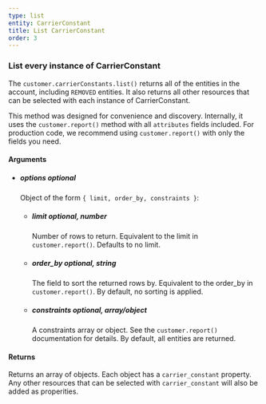 ```yaml
---
type: list
entity: CarrierConstant 
title: List CarrierConstant 
order: 3
---
```


### List every instance of CarrierConstant 


The `customer.carrierConstants.list()` returns all of the entities in the account, including `REMOVED` entities. It also returns all other resources that can be selected with each instance of CarrierConstant.

This method was designed for convenience and discovery. Internally, it uses the `customer.report()` method with all `attributes` fields included. For production code, we recommend using `customer.report()` with only the fields you need.


#### Arguments

- ##### options *optional*
    Object of the form `{ limit, order_by, constraints }`:
    - ##### limit *optional, number*
        Number of rows to return. Equivalent to the limit in `customer.report()`. Defaults to no limit.
    - ##### order_by *optional, string*
        The field to sort the returned rows by. Equivalent to the order_by in `customer.report()`. By default, no sorting is applied.
    - ##### constraints *optional, array/object*
        A constraints array or object. See the `customer.report()` documentation for details. By default, all entities are returned.


#### Returns

Returns an array of objects.
Each object has a `carrier_constant` property. Any other resources that can be selected with `carrier_constant` will also be added as properities.
